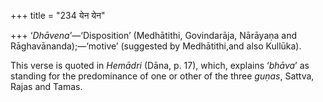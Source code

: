 +++
title = "234 येन येन"

+++
‘*Dhāvena*’—‘Disposition’ (Medhātithi, Govindarāja, Nārāyaṇa and
Rāghavānanda);—‘motive’ (suggested by Medhātithi,and also Kullūka).

This verse is quoted in *Hemādri* (Dāna, p. 17), which, explains
‘*bhāva*’ as standing for the predominance of one or other of the three
*guṇas*, Sattva, Rajas and Tamas.


